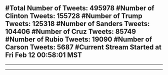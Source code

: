 #Total Number of Tweets: 495978 
#Number of Clinton Tweets: 155728
#Number of Trump Tweets: 125318
#Number of Sanders Tweets: 104406
#Number of Cruz Tweets: 85749
#Number of Rubio Tweets: 19090
#Number of Carson Tweets: 5687
#Current Stream Started at Fri Feb 12 00:58:01 MST
---
---
---
